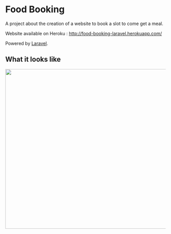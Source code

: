# Food Booking

A project about the creation of a website to book a slot to come get a meal.

Website available on Heroku : http://food-booking-laravel.herokuapp.com/

Powered by [Laravel](https://laravel.com/).

## What it looks like

<p align="center">
  <img width="1000" height="500" src="https://github.com/nrochard/foodBooking_laravel/blob/master/public/img/screen.png">
</p>
